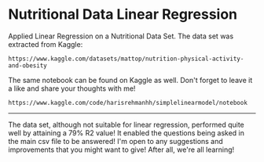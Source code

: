 # Nutritional Data Linear Regression
Applied Linear Regression on a Nutritional Data Set. The data set was extracted from Kaggle:

``` https://www.kaggle.com/datasets/mattop/nutrition-physical-activity-and-obesity ```

The same notebook can be found on Kaggle as well. Don't forget to leave it a like and share your thoughts with me!

``` https://www.kaggle.com/code/harisrehmanhh/simplelinearmodel/notebook ```

___

The data set, although not suitable for linear regression, performed quite well by attaining a 79% R2 value! It enabled the questions being asked in the main csv file to be answered! I'm open to any suggestions and improvements that you might want to give! After all, we're all learning!

